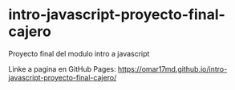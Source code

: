 # intro-javascript-proyecto-final-cajero
Proyecto final del modulo intro a javascript

Linke a pagina en GitHub Pages:
https://omar17md.github.io/intro-javascript-proyecto-final-cajero/
